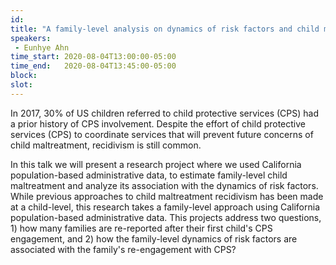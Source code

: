 ```yaml
---
id: 
title: "A family-level analysis on dynamics of risk factors and child maltreatment re-reports"
speakers:
 - Eunhye Ahn
time_start: 2020-08-04T13:00:00-05:00
time_end:   2020-08-04T13:45:00-05:00
block: 
slot: 
---
```


In 2017, 30% of US children referred to child protective services (CPS) had a prior history of CPS involvement. Despite the effort of child protective services (CPS) to coordinate services that will prevent future concerns of child maltreatment, recidivism is still common.

In this talk we will present a research project where we used California population-based administrative data, to estimate family-level child maltreatment and analyze its association with the dynamics of risk factors. While previous approaches to child maltreatment recidivism has been made at a child-level, this research takes a family-level approach using California population-based administrative data. This projects address two questions, 1) how many families are re-reported after their first child's CPS engagement, and 2) how the family-level dynamics of risk factors are associated with the family's re-engagement with CPS?
